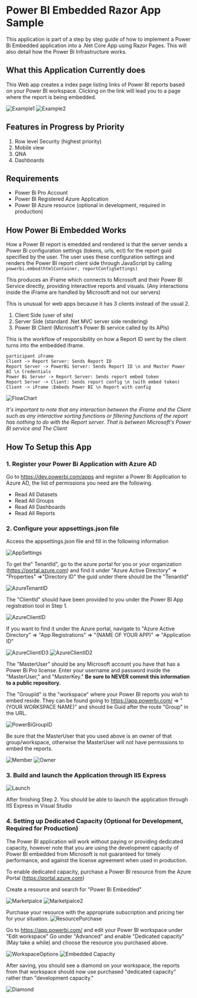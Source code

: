 # Power BI Embedded Razor App Sample

This application is part of a step by step guide of how to implement a Power Bi Embedded application into a .Net Core App using Razor Pages. This will also detail how the Power Bi Infrastructure works.

## What this Application Currently does

This Web app creates a index page listing links of Power BI reports based on your Power BI workspace. Clicking on the link will lead you to a page where the report is being embedded.

![Example1](https://raw.githubusercontent.com/BaakWu/PowerBiRazorApp/master/ReadmeImages/Example1.png)
![Example2](https://raw.githubusercontent.com/BaakWu/PowerBiRazorApp/master/ReadmeImages/Example2.png)

## Features in Progress by Priority 

 1. Row level Security (highest priority)
 2. Mobile view
 3. QNA
 4. Dashboards

## Requirements
 - Power Bi Pro Account
 - Power BI Registered Azure Application
 - Power BI Azure resource (optional in development, required in production)

## How Power Bi Embedded Works

How a Power BI report is emedded and rendered is that the server sends a Power Bi configuration settings (tokens, urls, ect) for the report guid specified by the user. The user uses these configuration settings and renders the Power BI report client side through JavaScript by calling `powerbi.embed(htmlContainer, reportConfigSettings)`

This produces an iFrame which connects to Microsoft and their Power BI Service directly, providing interactive reports and visuals. (Any interactions inside the iFrame are handled by Microsoft and not our servers)

This is unusual for web apps because it has 3 clients instead of the usual 2.

1.  Client Side (user of site)
2.  Server Side (standard .Net MVC server side rendering)
3.  Power BI Client (Microsoft's Power Bi service called by its APIs)

This is the workflow of responsibility on how a Report ID sent by the client turns into the embedded iframe.

``` js-sequence
participant iFrame
Client -> Report Server: Sends Report ID
Report Server -> PowerBi Server: Sends Report ID \n and Master Power BI \n Credentials
Power Bi Server -> Report Server: Sends report embed token
Report Server -> Client: Sends report config \n (with embed token)
Client -> iFrame :Embeds Power BI \n Report with config
```

![FlowChart](https://raw.githubusercontent.com/BaakWu/PowerBiRazorApp/master/ReadmeImages/ReportFlowChart.png)
	
_It's important to note that any interaction between the iFrame and the Client such as any interactive sorting functions or filtering functions of the report has nothing to do with the Report server. That is between Microsoft's Power BI service and The Client_

## How To Setup this App

### 1. Register your Power Bi Application with Azure AD
Go to https://dev.powerbi.com/apps and register a Power Bi Application to Azure AD, the list of permissions you need are the following.

 - Read All Datasets
 - Read All Groups
 - Read All Dashboards
 - Read All Reports

### 2. Configure your appsettings.json file 

Access the appsettings.json file and fill in the following information

![AppSettings](https://raw.githubusercontent.com/BaakWu/PowerBiRazorApp/master/ReadmeImages/AppSettingsRequirements.png)

To get the" TenantId", go to the azure portal for you or your organization (https://portal.azure.com) and find it under "Azure Active Directory" => "Properties" =>"Directory ID" the guid under there should be the "TenantId" 

![AzureTenantID](https://raw.githubusercontent.com/BaakWu/PowerBiRazorApp/master/ReadmeImages/AzureTenantID.png)

The "ClientId" should have been provided to you under the Power BI App registration tool in Step 1.
 
![AzureClientID](https://raw.githubusercontent.com/BaakWu/PowerBiRazorApp/master/ReadmeImages/AzureClientID.png)

If you want to find it under the Azure portal, navigate to "Azure Active Directory" => "App Registrations" => "(NAME OF YOUR APP)" => "Application ID"

![AzureClientID3](https://raw.githubusercontent.com/BaakWu/PowerBiRazorApp/master/ReadmeImages/AzureClientID3.png)
![AzureClientID2](https://raw.githubusercontent.com/BaakWu/PowerBiRazorApp/master/ReadmeImages/AzureClientID2.png)

The "MasterUser" should be any Microsoft account you have that has a Power Bi Pro license. Enter your username and password inside the "MasterUser," and "MasterKey." **Be sure to NEVER commit this information to a public repository.**

The "GroupId" is the "workspace" where your Power BI reports you wish to embed reside. They can be found going to https://app.powerbi.com/ => "(YOUR WORKSPACE NAME)" and should be Guid after the route "Group" in the URL.

![PowerBiGroupID](https://raw.githubusercontent.com/BaakWu/PowerBiRazorApp/master/ReadmeImages/PowerBIGroup.png)

Be sure that the MasterUser that you used above is an owner of that group/workspace, otherwise the MasterUser will not have permissions to embed the reports.

![Member](https://raw.githubusercontent.com/BaakWu/PowerBiRazorApp/master/ReadmeImages/member.png)
![Owner](https://raw.githubusercontent.com/BaakWu/PowerBiRazorApp/master/ReadmeImages/PowerBIOwner.png)

### 3. Build and launch the Application through IIS Express

![Launch](https://raw.githubusercontent.com/BaakWu/PowerBiRazorApp/master/ReadmeImages/LaunchApp.png)

After finishing Step 2. You should be able to launch the application through IIS Express in Visual Studio

### 4. Setting up Dedicated Capacity (Optional for Development, Required for Production)

The Power BI application will work without paying or providing dedicated capacity, however note that you are using the development capacity of Power BI embedded from Microsoft is not guaranteed for timely performance, and against the license agreement when used in production. 

To enable dedicated capacity, purchase a Power BI resource from the Azure Portal (https://portal.azure.com)

Create a resource and search for "Power Bi Embedded"

![Marketpalce](https://raw.githubusercontent.com/BaakWu/PowerBiRazorApp/master/ReadmeImages/AzureMarketPlace.png)
![Marketpalce2](https://raw.githubusercontent.com/BaakWu/PowerBiRazorApp/master/ReadmeImages/AzureMarketPlace2.png)

Purchase your resource with the appropriate subscription and pricing tier for your situation.
![ResourcePurchase](https://raw.githubusercontent.com/BaakWu/PowerBiRazorApp/master/ReadmeImages/ResourcePurchase.png)


Go to https://app.powerbi.com/ and edit your Power BI workspace under "Edit workspace"
Go under "Advanced" and enable "Dedicated capacity" (May take a while) and choose the resource you purchased above.

![WorkspaceOptions](https://raw.githubusercontent.com/BaakWu/PowerBiRazorApp/master/ReadmeImages/WorkspaceOptions.png)
![Embedded Capacity](https://raw.githubusercontent.com/BaakWu/PowerBiRazorApp/master/ReadmeImages/EnableEmbeddedCapacity.png)


After saving, you should see a diamond on your workspace, the reports from that workspace should now use purchased "dedicated capacity" rather than "development capacity."

![Diamond](https://raw.githubusercontent.com/BaakWu/PowerBiRazorApp/master/ReadmeImages/EmbeddedDiamond.png)